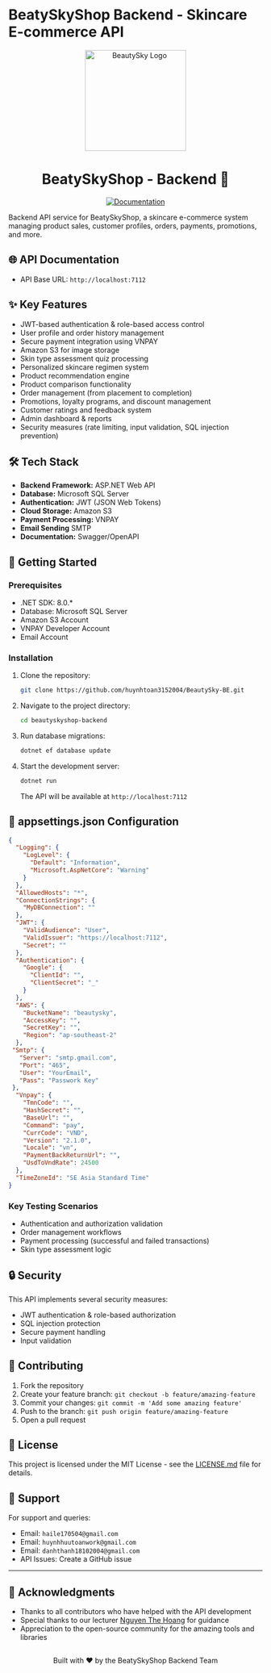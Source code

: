 # BeatySkyShop Backend - Skincare E-commerce API
<div align="center">
     <picture>
    <img alt="BeautySky Logo" src="https://beautysky.s3.ap-southeast-2.amazonaws.com/Logo/SkyBeauty-removebg-preview.png" width="200">
  </picture>
</div> 

<div align="center">
  <h1>BeatySkyShop - Backend 🚀</h1>
  
  <!-- [![API Status](https://img.shields.io/website?url=<API_DOCS_URL>&label=api)](<API_DOCS_URL>) -->
  [![Documentation](https://img.shields.io/badge/documentation-swagger-green.svg)](<API_DOCS_URL>)
</div>

Backend API service for BeatySkyShop, a skincare e-commerce system managing product sales, customer profiles, orders, payments, promotions, and more.

## 🌐 API Documentation

- API Base URL: `http://localhost:7112`

## ✨ Key Features

- JWT-based authentication & role-based access control
- User profile and order history management
- Secure payment integration using VNPAY
- Amazon S3 for image storage
- Skin type assessment quiz processing
- Personalized skincare regimen system
- Product recommendation engine
- Product comparison functionality
- Order management (from placement to completion)
- Promotions, loyalty programs, and discount management
- Customer ratings and feedback system
- Admin dashboard & reports
- Security measures (rate limiting, input validation, SQL injection prevention)

## 🛠 Tech Stack

- **Backend Framework:** ASP.NET Web API
- **Database:** Microsoft SQL Server
- **Authentication:** JWT (JSON Web Tokens)
- **Cloud Storage:** Amazon S3
- **Payment Processing:** VNPAY
- **Email Sending** SMTP
- **Documentation:** Swagger/OpenAPI

## 🚀 Getting Started

### Prerequisites

- .NET SDK: 8.0.*
- Database: Microsoft SQL Server
- Amazon S3 Account
- VNPAY Developer Account
- Email Account

### Installation

1. Clone the repository:
   ```bash
   git clone https://github.com/huynhtoan3152004/BeautySky-BE.git
   ```

2. Navigate to the project directory:
   ```bash
   cd beautyskyshop-backend
   ```

3. Run database migrations:
   ```bash
   dotnet ef database update
   ```

4. Start the development server:
   ```bash
   dotnet run
   ```
   The API will be available at `http://localhost:7112`

## 🧪 appsettings.json Configuration

```json
{
  "Logging": {
    "LogLevel": {
      "Default": "Information",
      "Microsoft.AspNetCore": "Warning"
    }
  },
  "AllowedHosts": "*",
  "ConnectionStrings": {
    "MyDBConnection": ""
  },
  "JWT": {
    "ValidAudience": "User",
    "ValidIssuer": "https://localhost:7112",
    "Secret": ""
  },
  "Authentication": {
    "Google": {
      "ClientId": "",
      "ClientSecret": "_"
    }
  },
  "AWS": {
    "BucketName": "beautysky",
    "AccessKey": "",
    "SecretKey": "",
    "Region": "ap-southeast-2"
  },
 "Smtp": {
   "Server": "smtp.gmail.com",
   "Port": "465",
   "User": "YourEmail",
   "Pass": "Passwork Key"
 },
  "Vnpay": {
    "TmnCode": "",
    "HashSecret": "",
    "BaseUrl": "",
    "Command": "pay",
    "CurrCode": "VND",
    "Version": "2.1.0",
    "Locale": "vn",
    "PaymentBackReturnUrl": "",
    "UsdToVndRate": 24500
  },
  "TimeZoneId": "SE Asia Standard Time"
}
```


### Key Testing Scenarios

- Authentication and authorization validation
- Order management workflows
- Payment processing (successful and failed transactions)
- Skin type assessment logic

## 🔒 Security

This API implements several security measures:
- JWT authentication & role-based authorization
- SQL injection protection
- Secure payment handling
- Input validation

## 👥 Contributing

1. Fork the repository
2. Create your feature branch: `git checkout -b feature/amazing-feature`
3. Commit your changes: `git commit -m 'Add some amazing feature'`
4. Push to the branch: `git push origin feature/amazing-feature`
5. Open a pull request

## 📝 License

This project is licensed under the MIT License - see the [LICENSE.md](LICENSE.md) file for details.

## 🤝 Support

For support and queries:
- Email: `haile170504@gmail.com`
- Email: `huynhhuutoanwork@gmail.com`
- Email: `danhthanh18102004@gmail.com`
- API Issues: Create a GitHub issue

---
## 🙏 Acknowledgments

- Thanks to all contributors who have helped with the API development
- Special thanks to our lecturer [Nguyen The Hoang](https://github.com/doit-now) for guidance
- Appreciation to the open-source community for the amazing tools and libraries
##
<div align="center">
  Built with ❤️ by the BeatySkyShop Backend Team
</div>

